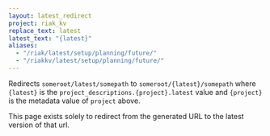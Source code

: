 ```yaml
---
layout: latest_redirect
project: riak_kv
replace_text: latest
latest_text: "{latest}"
aliases:
  - "/riak/latest/setup/planning/future/"
  - "/riakkv/latest/setup/planning/future/"
---
```


Redirects `someroot/latest/somepath` to `someroot/{latest}/somepath` 
where `{latest}` is the `project_descriptions.{project}.latest` value
and `{project}` is the metadata value of `project` above.

This page exists solely to redirect from the generated URL to the latest version of
that url.


